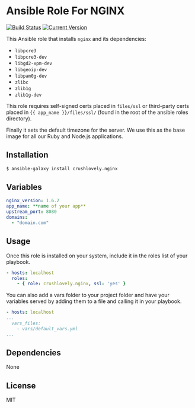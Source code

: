 # Ansible Role For NGINX

[![Build Status](http://img.shields.io/travis/crushlovely/ansible-nginx.svg?style=flat)](https://travis-ci.org/crushlovely/ansible-nginx)
[![Current Version](http://img.shields.io/github/release/crushlovely/ansible-nginx.svg?style=flat)](https://galaxy.ansible.com/list#/roles/1180)

This Ansible role that installs `nginx` and its dependencies:

* `libpcre3`
* `libpcre3-dev`
* `libgd2-xpm-dev`
* `libgeoip-dev`
* `libpam0g-dev`
* `zlibc`
* `zlib1g`
* `zlib1g-dev`

This role requires self-signed certs placed in `files/ssl` or third-party certs placed in `{{ app_name }}/files/ssl/` (found in the root of the ansible roles directory).

Finally it sets the default timezone for the server.  We use this as the base image for all our Ruby and Node.js applications.

## Installation

``` bash
$ ansible-galaxy install crushlovely.nginx
```

## Variables

``` yaml
nginx_version: 1.6.2
app_name: **name of your app**
upstream_port: 8080
domains:
  - "domain.com"
```

## Usage

Once this role is installed on your system, include it in the roles list of your playbook.

``` yaml
- hosts: localhost
  roles:
    - { role: crushlovely.nginx, ssl: 'yes' }
```
You can also add a vars folder to your project folder and have your variables served by adding them to a file and calling it in your playbook.

```yaml
- hosts: localhost
...
  vars_files:
    - vars/default_vars.yml
...
```

## Dependencies

None

## License

MIT